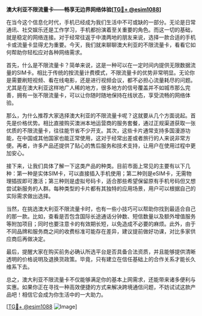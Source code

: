 **澳大利亚不限流量卡——畅享无边界网络体验[[TG💪+ @esim1088](https://t.me/s/esim1088)]**

在当今这个信息化时代，手机已经成为我们生活中不可或缺的一部分。无论是日常通讯、社交娱乐还是工作学习，手机都扮演着至关重要的角色。而这一切的基础，就是稳定的网络连接。对于经常往返于中澳两地的朋友来说，选择一款合适的手机卡或流量卡显得尤为重要。今天，我们就来聊聊澳大利亚的不限流量卡，看看它如何帮助你轻松应对各种网络需求。

首先，什么是不限流量卡？简单来说，这是一种可以在一定时间内提供无限数据流量的SIM卡。相比于传统的按流量计费模式，不限流量卡的优势非常明显。无论你是需要刷短视频、看在线电影，还是进行视频会议，都不必担心流量耗尽的问题。尤其是在澳大利亚这样地广人稀的地方，很多地方的信号覆盖并不如城市那么完善，拥有一张不限流量卡，可以让你随时随地保持在线状态，享受流畅的网络体验。

那么，为什么推荐大家选择澳大利亚的不限流量卡呢？这就要从几个方面说起。首先是价格优势。相比直接购买澳洲本地运营商的服务套餐，通过正规渠道获取一张优质的不限流量卡，往往能节省不少开支。其次，这些卡片通常支持多国漫游功能，在中国或其他国家也能正常使用，这对于经常出差或者旅行的人来说非常方便。再者，许多产品还提供了贴心的售后服务和技术支持，让用户在使用过程中更加安心。

接下来，让我们具体了解一下这类产品的种类。目前市面上常见的主要有以下几种：第一种是实体SIM卡，可以直接插入手机使用；第二种则是eSIM卡，无需物理插拔即可激活；第三种则是虚拟号码卡，适合那些希望保留原有手机号码但又想尝试新服务的人群。每种类型的卡片都有其独特的应用场景，用户可以根据自己的实际需求做出选择。

当然，在挑选澳大利亚不限流量卡时，也有一些小技巧可以帮助你找到最适合自己的那一款。比如，查看是否包含国际长途通话分钟数、短信数量以及额外增值服务等附加项目；同时也要注意卡的有效期长短，以免造成不必要的麻烦。此外，由于不同品牌和服务商之间的收费标准可能存在差异，建议提前做好功课，对比多家供应商后再做决定。

最后，提醒大家在购买前务必确认所选平台是否具备合法资质，并且能够提供清晰透明的价格说明及退换货政策。毕竟，只有建立在信任基础上的合作关系才能长久维系下去。

总之，澳大利亚不限流量卡不仅能够满足你的基本上网需求，还能带来诸多便利与实惠。如果你正在寻找一种高效便捷的方式来解决跨境通信问题，不妨试试这款产品吧！相信它会成为你生活中的一大助力。

[[TG💪+ @esim1088](https://t.me/s/esim1088) ![Image](https://i.postimg.cc/4NQfJmqS/Snipaste-2025-05-13-00-14-12.png)]